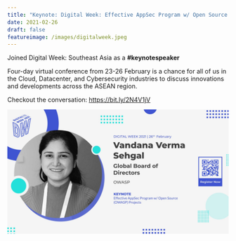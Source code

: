 ```yaml
---
title: "Keynote: Digital Week: Effective AppSec Program w/ Open Source (OWASP) Projects"
date: 2021-02-26
draft: false
featureimage: /images/digitalweek.jpeg
---
```


Joined Digital Week: Southeast Asia as a **#keynotespeaker**

Four-day virtual conference from 23-26 February is a chance for all of us in the Cloud, Datacenter, and Cybersecurity industries to discuss innovations and developments across the ASEAN region.


Checkout the conversation: https://bit.ly/2N4V1jV

![digitalweek](/images/digitalweek.jpeg)
